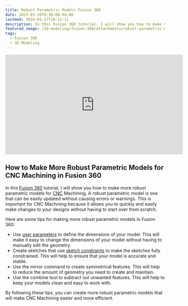 ```yaml
---
title: Robust Parametric Models Fusion 360
date: 2023-03-28T8:30:00-04:00
lastmod: 2024-01-17T10:11:11
description: In this Fusion 360 tutorial, I will show you how to make more robust parametric models for CNC Machining.
featured_image: /3d-modeling/fusion-360/attachments/robust-parametric-models-fusion-360.jpg
tags:
  - Fusion 360
  - 3D Modeling
---
```


<div class="iframe-16-9-container">
<iframe class="youTubeIframe" width="560" height="315" src="https://www.youtube.com/embed/QyylTzMDa54?rel=0" title="YouTube video player" frameborder="0" allow="accelerometer; autoplay; clipboard-write; encrypted-media; gyroscope; picture-in-picture; web-share" allowfullscreen></iframe>
</div>

## How to Make More Robust Parametric Models for CNC Machining in Fusion 360

In this [Fusion 360](./fusion-360.md) tutorial, I will show you how to make more robust parametric models for [CNC](../../courses/time-based-strategies/2023-fall/drafts/cnc.md) Machining. A robust parametric model is one that can be easily updated without causing errors or warnings. This is important for CNC Machining because it allows you to quickly and easily make changes to your designs without having to start over from scratch.

Here are some tips for making more robust parametric models in Fusion 360:

- Use [user parameters](./fusion-360-basic-user-parameters.md) to define the dimensions of your model. This will make it easy to change the dimensions of your model without having to manually edit the geometry.
- Create sketches that use [sketch constraints](./fusion-360-sketch-constraints.md) to make the sketches fully constrained. This will help to ensure that your model is accurate and stable.
- Use the mirror command to create symmetrical features. This will help to reduce the amount of geometry you need to create and maintain.
- Use the combine tool to subtract out unwanted features. This will help to keep your models clean and easy to work with.

By following these tips, you can create more robust parametric models that will make CNC Machining easier and more efficient.

